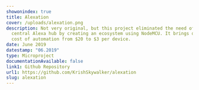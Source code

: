 ```yaml
---
showonindex: true
title: Alexation
cover: /uploads/alexation.png
description: Not very original, but this project eliminated the need of a
  central Alexa hub by creating an ecosystem using NodeMCU. It brings down the
  cost of automation from $20 to $3 per device.
date: June 2019
datestamp: "06.2019"
type: Microproject
documentationAvailable: false
link1: Github Repository
url1: https://github.com/KrishSkywalker/alexation
slug: alexation
---
```

